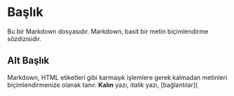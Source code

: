 # Başlık

Bu bir Markdown dosyasıdır. Markdown, basit bir metin biçimlendirme sözdizisidir.

## Alt Başlık

Markdown, HTML etiketleri gibi karmaşık işlemlere gerek kalmadan metinleri biçimlendirmenize olanak tanır. **Kalın** yazı, *italik* yazı, [bağlantılar](
